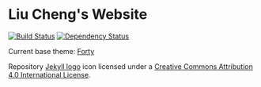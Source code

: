 # Liu Cheng's Website

[![Build Status](https://travis-ci.org/willowcheng/willowcheng.github.io.svg?branch=master)](https://travis-ci.org/willowcheng/willowcheng.github.io)
[![Dependency Status](https://gemnasium.com/badges/github.com/willowcheng/willowcheng.github.io.svg)](https://gemnasium.com/github.com/willowcheng/willowcheng.github.io)

Current base theme: [Forty](https://github.com/willowcheng/Forty-Jekyll-Theme)

Repository [Jekyll logo](https://github.com/jekyll/brand) icon licensed under a [Creative Commons Attribution 4.0 International License](http://choosealicense.com/licenses/cc-by-4.0/).
